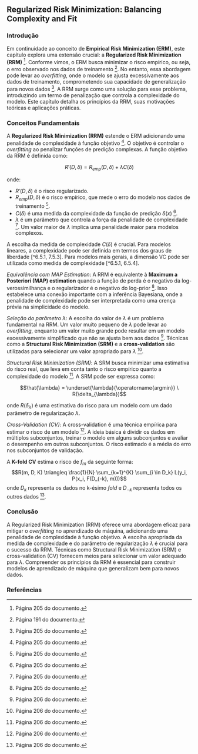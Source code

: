 ## Regularized Risk Minimization: Balancing Complexity and Fit

### Introdução
Em continuidade ao conceito de **Empirical Risk Minimization (ERM)**, este capítulo explora uma extensão crucial: a **Regularized Risk Minimization (RRM)** [^6.5.1]. Conforme vimos, o ERM busca minimizar o risco empírico, ou seja, o erro observado nos dados de treinamento [^6.5]. No entanto, essa abordagem pode levar ao *overfitting*, onde o modelo se ajusta excessivamente aos dados de treinamento, comprometendo sua capacidade de generalização para novos dados [^6.5.1]. A RRM surge como uma solução para esse problema, introduzindo um termo de penalização que controla a complexidade do modelo. Este capítulo detalha os princípios da RRM, suas motivações teóricas e aplicações práticas.

### Conceitos Fundamentais
A **Regularized Risk Minimization (RRM)** estende o ERM adicionando uma penalidade de complexidade à função objetivo [^6.5.1]. O objetivo é controlar o *overfitting* ao penalizar funções de predição complexas. A função objetivo da RRM é definida como:

$$R'(D, \delta) = R_{emp}(D, \delta) + \lambda C(\delta)$$

onde:
- $R'(D, \delta)$ é o risco regularizado.
- $R_{emp}(D, \delta)$ é o risco empírico, que mede o erro do modelo nos dados de treinamento [^6.51].
- $C(\delta)$ é uma medida da complexidade da função de predição $\delta(x)$ [^6.53].
- $\lambda$ é um parâmetro que controla a força da penalidade de complexidade [^6.53]. Um valor maior de $\lambda$ implica uma penalidade maior para modelos complexos.

A escolha da medida de complexidade $C(\delta)$ é crucial. Para modelos lineares, a complexidade pode ser definida em termos dos graus de liberdade [^6.5.1, 7.5.3]. Para modelos mais gerais, a dimensão VC pode ser utilizada como medida de complexidade [^6.5.1, 6.5.4].

*Equivalência com MAP Estimation*: A RRM é equivalente à **Maximum a Posteriori (MAP) estimation** quando a função de perda é o negativo da log-verossimilhança e o regularizador é o negativo do log-prior [^6.5.1]. Isso estabelece uma conexão importante com a inferência Bayesiana, onde a penalidade de complexidade pode ser interpretada como uma crença prévia na simplicidade do modelo.

*Seleção do parâmetro $\lambda$*: A escolha do valor de $\lambda$ é um problema fundamental na RRM. Um valor muito pequeno de $\lambda$ pode levar ao *overfitting*, enquanto um valor muito grande pode resultar em um modelo excessivamente simplificado que não se ajusta bem aos dados [^6.5.2]. Técnicas como a **Structural Risk Minimization (SRM)** e a **cross-validation** são utilizadas para selecionar um valor apropriado para $\lambda$ [^6.5.2].

*Structural Risk Minimization (SRM)*: A SRM busca minimizar uma estimativa do risco real, que leva em conta tanto o risco empírico quanto a complexidade do modelo [^6.5.2]. A SRM pode ser expressa como:

$$\hat{\lambda} = \underset{\lambda}{\operatorname{argmin}} \ R(\delta_{\lambda})$$

onde $R(\delta_{\lambda})$ é uma estimativa do risco para um modelo com um dado parâmetro de regularização $\lambda$.

*Cross-Validation (CV)*: A cross-validation é uma técnica empírica para estimar o risco de um modelo [^6.5.3]. A ideia básica é dividir os dados em múltiplos subconjuntos, treinar o modelo em alguns subconjuntos e avaliar o desempenho em outros subconjuntos. O risco estimado é a média do erro nos subconjuntos de validação.

A **K-fold CV** estima o risco de $f_m$ da seguinte forma:
$$R(m, D, K) \triangleq \frac{1}{N} \sum_{k=1}^{K} \sum_{i \in D_k} L(y_i, P(x_i, F(D_{-k}, m)))$$
onde $D_k$ representa os dados no k-ésimo *fold* e $D_{-k}$ representa todos os outros dados [^6.5.3].

### Conclusão
A Regularized Risk Minimization (RRM) oferece uma abordagem eficaz para mitigar o *overfitting* no aprendizado de máquina, adicionando uma penalidade de complexidade à função objetivo. A escolha apropriada da medida de complexidade e do parâmetro de regularização $\lambda$ é crucial para o sucesso da RRM. Técnicas como Structural Risk Minimization (SRM) e cross-validation (CV) fornecem meios para selecionar um valor adequado para $\lambda$. Compreender os princípios da RRM é essencial para construir modelos de aprendizado de máquina que generalizam bem para novos dados.

### Referências
[^6.5]: Página 191 do documento.
[^6.5.1]: Página 205 do documento.
[^6.5.2]: Página 206 do documento.
[^6.5.3]: Página 206 do documento.
[^6.51]: Página 205 do documento.
[^6.53]: Página 205 do documento.
[^7.5.3]: Página 206 do documento.
[^6.5.4]: Página 206 do documento.

<!-- END -->